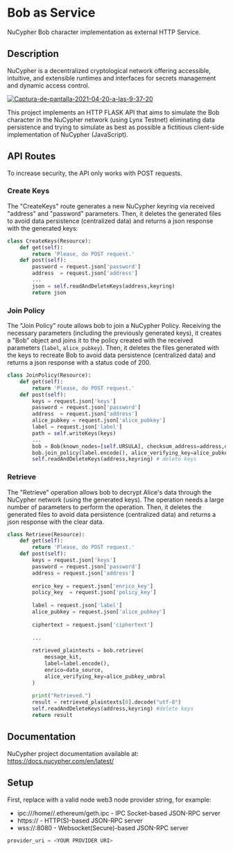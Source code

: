 # Bob as Service
NuCypher Bob character implementation as external HTTP Service.

## Description
NuCypher is a decentralized cryptological network offering accessible, intuitive, and extensible runtimes and interfaces for secrets management and dynamic access control.

<a href="https://ibb.co/WzHg0p7"><img src="https://i.ibb.co/n1wzB84/Captura-de-pantalla-2021-04-20-a-las-9-37-20.png" alt="Captura-de-pantalla-2021-04-20-a-las-9-37-20" border="0"></a>

This project implements an HTTP FLASK API that aims to simulate the Bob character in the NuCypher network (using Lynx Testnet) eliminating data persistence and trying to simulate as best as possible a fictitious client-side implementation of NuCypher (JavaScript).

## API Routes
To increase security, the API only works with POST requests.

### Create Keys
The "CreateKeys" route generates a new NuCypher keyring via received "address" and "password" parameters. Then, it deletes the generated files to avoid data persistence (centralized data) and returns a json response with the generated keys:

```Python
class CreateKeys(Resource):
    def get(self):
        return 'Please, do POST request.'
    def post(self):
        password = request.json['password']
        address  = request.json['address']  
        ...
        json = self.readAndDeleteKeys(address,keyring)
        return json
```

### Join Policy
The "Join Policy" route allows bob to join a NuCypher Policy. Receiving the necessary parameters (including the previously generated keys), it creates a "Bob" object and joins it to the policy created with the received parameters (`label`, `alice_pubkey`). Then, it deletes the files generated with the keys to recreate Bob to avoid data persistence (centralized data) and returns a json response with a status code of 200.

```Python
class JoinPolicy(Resource):
    def get(self):
        return 'Please, do POST request.'   
    def post(self):
        keys = request.json['keys']
        password = request.json['password']
        address  = request.json['address']
        alice_pubkey = request.json['alice_pubkey']
        label = request.json['label']
        path = self.writeKeys(keys)
        ...
        bob = Bob(known_nodes=[self.URSULA], checksum_address=address,domain='lynx',keyring=keyring,provider_uri=provider_uri)  
        bob.join_policy(label.encode(), alice_verifying_key=alice_pubkey_umbral,block=True)
        self.readAndDeleteKeys(address,keyring) # delete keys
```
### Retrieve
The "Retrieve" operation allows bob to decrypt Alice's data through the NuCypher network (using the generated keys). The operation needs a large number of parameters to perform the operation. Then, it deletes the generated files to avoid data persistence (centralized data) and returns a json response with the clear data.

```Python
class Retrieve(Resource):
    def get(self):
        return 'Please, do POST request.'   
    def post(self):
        keys = request.json['keys']
        password = request.json['password']
        address = request.json['address']
        
        enrico_key = request.json['enrico_key']
        policy_key  = request.json['policy_key']
      
        label = request.json['label']
        alice_pubkey = request.json['alice_pubkey']
        
        ciphertext = request.json['ciphertext']  
        
        ...
        
        retrieved_plaintexts = bob.retrieve(
            message_kit,
            label=label.encode(),
            enrico=data_source,
            alice_verifying_key=alice_pubkey_umbral
        )
        
        print("Retrieved.") 
        result = retrieved_plaintexts[0].decode("utf-8")
        self.readAndDeleteKeys(address,keyring) #delete keys
        return result   
```

## Documentation
NuCypher project documentation available at: https://docs.nucypher.com/en/latest/

## Setup
First, replace <YOUR PROVIDER URI> with a valid node web3 node provider string, for example:
  - ipc:///home/<username>/.ethereum/geth.ipc - IPC Socket-based JSON-RPC server
  - https://<host> - HTTP(S)-based JSON-RPC server
  - wss://<host>:8080 - Websocket(Secure)-based JSON-RPC server 

```Python
provider_uri = <YOUR PROVIDER URI>
```

